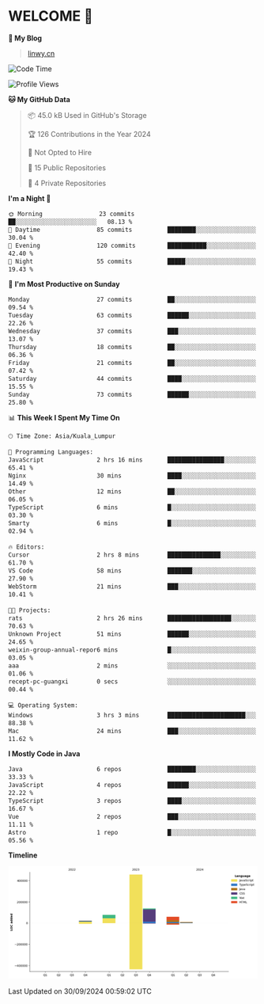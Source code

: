 # WELCOME 👋

**🐶 My Blog**
> [linwy.cn](linwy.cn)

<!--START_SECTION:waka-->
![Code Time](http://img.shields.io/badge/Code%20Time-1%2C028%20hrs%2035%20mins-blue)

![Profile Views](http://img.shields.io/badge/Profile%20Views-1-blue)

**🐱 My GitHub Data** 

> 📦 45.0 kB Used in GitHub's Storage 
 > 
> 🏆 126 Contributions in the Year 2024
 > 
> 🚫 Not Opted to Hire
 > 
> 📜 15 Public Repositories 
 > 
> 🔑 4 Private Repositories 
 > 
**I'm a Night 🦉** 

```text
🌞 Morning                23 commits          ██░░░░░░░░░░░░░░░░░░░░░░░   08.13 % 
🌆 Daytime                85 commits          ████████░░░░░░░░░░░░░░░░░   30.04 % 
🌃 Evening                120 commits         ███████████░░░░░░░░░░░░░░   42.40 % 
🌙 Night                  55 commits          █████░░░░░░░░░░░░░░░░░░░░   19.43 % 
```
📅 **I'm Most Productive on Sunday** 

```text
Monday                   27 commits          ██░░░░░░░░░░░░░░░░░░░░░░░   09.54 % 
Tuesday                  63 commits          ██████░░░░░░░░░░░░░░░░░░░   22.26 % 
Wednesday                37 commits          ███░░░░░░░░░░░░░░░░░░░░░░   13.07 % 
Thursday                 18 commits          ██░░░░░░░░░░░░░░░░░░░░░░░   06.36 % 
Friday                   21 commits          ██░░░░░░░░░░░░░░░░░░░░░░░   07.42 % 
Saturday                 44 commits          ████░░░░░░░░░░░░░░░░░░░░░   15.55 % 
Sunday                   73 commits          ██████░░░░░░░░░░░░░░░░░░░   25.80 % 
```


📊 **This Week I Spent My Time On** 

```text
🕑︎ Time Zone: Asia/Kuala_Lumpur

💬 Programming Languages: 
JavaScript               2 hrs 16 mins       ████████████████░░░░░░░░░   65.41 % 
Nginx                    30 mins             ████░░░░░░░░░░░░░░░░░░░░░   14.49 % 
Other                    12 mins             ██░░░░░░░░░░░░░░░░░░░░░░░   06.05 % 
TypeScript               6 mins              █░░░░░░░░░░░░░░░░░░░░░░░░   03.30 % 
Smarty                   6 mins              █░░░░░░░░░░░░░░░░░░░░░░░░   02.94 % 

🔥 Editors: 
Cursor                   2 hrs 8 mins        ███████████████░░░░░░░░░░   61.70 % 
VS Code                  58 mins             ███████░░░░░░░░░░░░░░░░░░   27.90 % 
WebStorm                 21 mins             ███░░░░░░░░░░░░░░░░░░░░░░   10.41 % 

🐱‍💻 Projects: 
rats                     2 hrs 26 mins       ██████████████████░░░░░░░   70.63 % 
Unknown Project          51 mins             ██████░░░░░░░░░░░░░░░░░░░   24.65 % 
weixin-group-annual-repor6 mins              █░░░░░░░░░░░░░░░░░░░░░░░░   03.05 % 
aaa                      2 mins              ░░░░░░░░░░░░░░░░░░░░░░░░░   01.06 % 
recept-pc-guangxi        0 secs              ░░░░░░░░░░░░░░░░░░░░░░░░░   00.44 % 

💻 Operating System: 
Windows                  3 hrs 3 mins        ██████████████████████░░░   88.38 % 
Mac                      24 mins             ███░░░░░░░░░░░░░░░░░░░░░░   11.62 % 
```

**I Mostly Code in Java** 

```text
Java                     6 repos             ████████░░░░░░░░░░░░░░░░░   33.33 % 
JavaScript               4 repos             ██████░░░░░░░░░░░░░░░░░░░   22.22 % 
TypeScript               3 repos             ████░░░░░░░░░░░░░░░░░░░░░   16.67 % 
Vue                      2 repos             ███░░░░░░░░░░░░░░░░░░░░░░   11.11 % 
Astro                    1 repo              █░░░░░░░░░░░░░░░░░░░░░░░░   05.56 % 
```



**Timeline**

![Lines of Code chart](https://raw.githubusercontent.com/rieraa/rieraa/main/assets/bar_graph.png)


 Last Updated on 30/09/2024 00:59:02 UTC
<!--END_SECTION:waka-->
